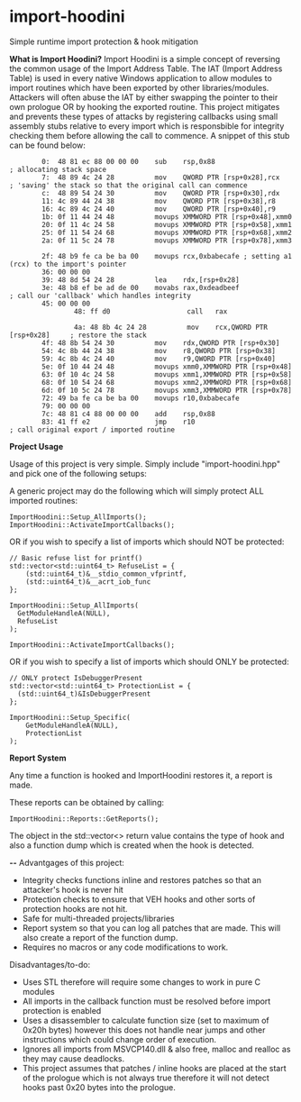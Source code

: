 # import-hoodini
Simple runtime import protection &amp; hook mitigation

**What is Import Hoodini?**
Import Hoodini is a simple concept of reversing the common usage of the Import Address Table.
The IAT (Import Address Table) is used in every native Windows application to allow modules to import routines which have been exported by other libraries/modules. Attackers will often abuse the IAT by either swapping the pointer to their own prologue OR by hooking the exported routine. This project mitigates and prevents these types of attacks by registering callbacks using small assembly stubs relative to every import which is responsbible for integrity checking them before allowing the call to commence. A snippet of this stub can be found below:
```
		0:  48 81 ec 88 00 00 00    sub    rsp,0x88                     ; allocating stack space
		7:  48 89 4c 24 28          mov    QWORD PTR [rsp+0x28],rcx     ; 'saving' the stack so that the original call can commence
		c:  48 89 54 24 30          mov    QWORD PTR [rsp+0x30],rdx
		11: 4c 89 44 24 38          mov    QWORD PTR [rsp+0x38],r8
		16: 4c 89 4c 24 40          mov    QWORD PTR [rsp+0x40],r9
		1b: 0f 11 44 24 48          movups XMMWORD PTR [rsp+0x48],xmm0
		20: 0f 11 4c 24 58          movups XMMWORD PTR [rsp+0x58],xmm1
		25: 0f 11 54 24 68          movups XMMWORD PTR [rsp+0x68],xmm2
		2a: 0f 11 5c 24 78          movups XMMWORD PTR [rsp+0x78],xmm3
    
		2f: 48 b9 fe ca be ba 00    movups rcx,0xbabecafe ; setting a1 (rcx) to the import's pointer
		36: 00 00 00
		39: 48 8d 54 24 28          lea    rdx,[rsp+0x28]
		3e: 48 b8 ef be ad de 00    movabs rax,0xdeadbeef               ; call our 'callback' which handles integrity
		45: 00 00 00
                48: ff d0                   call   rax                        
		
                4a: 48 8b 4c 24 28          mov    rcx,QWORD PTR [rsp+0x28]     ; restore the stack
		4f: 48 8b 54 24 30          mov    rdx,QWORD PTR [rsp+0x30]
		54: 4c 8b 44 24 38          mov    r8,QWORD PTR [rsp+0x38]
		59: 4c 8b 4c 24 40          mov    r9,QWORD PTR [rsp+0x40]
		5e: 0f 10 44 24 48          movups xmm0,XMMWORD PTR [rsp+0x48]
		63: 0f 10 4c 24 58          movups xmm1,XMMWORD PTR [rsp+0x58]
		68: 0f 10 54 24 68          movups xmm2,XMMWORD PTR [rsp+0x68]
		6d: 0f 10 5c 24 78          movups xmm3,XMMWORD PTR [rsp+0x78]
		72: 49 ba fe ca be ba 00    movups r10,0xbabecafe
		79: 00 00 00
		7c: 48 81 c4 88 00 00 00    add    rsp,0x88                  
		83: 41 ff e2                jmp    r10                          ; call original export / imported routine
```

**Project Usage**

Usage of this project is very simple. Simply include "import-hoodini.hpp" and pick one of the following setups:

A generic project may do the following which will simply protect ALL imported routines:
```
ImportHoodini::Setup_AllImports();
ImportHoodini::ActivateImportCallbacks();
```

OR if you wish to specify a list of imports which should NOT be protected:
```
// Basic refuse list for printf()
std::vector<std::uint64_t> RefuseList = {
	(std::uint64_t)&__stdio_common_vfprintf,
	(std::uint64_t)&__acrt_iob_func
};

ImportHoodini::Setup_AllImports(
  GetModuleHandleA(NULL),
  RefuseList
);

ImportHoodini::ActivateImportCallbacks();
```

OR if you wish to specify a list of imports which should ONLY be protected:
```
// ONLY protect IsDebuggerPresent
std::vector<std::uint64_t> ProtectionList = {
  (std::uint64_t)&IsDebuggerPresent
};

ImportHoodini::Setup_Specific(
	GetModuleHandleA(NULL),
	ProtectionList
);
```

**Report System**

Any time a function is hooked and ImportHoodini restores it, a report is made. 

These reports can be obtained by calling:
```
ImportHoodini::Reports::GetReports();
```

The object in the std::vector<> return value contains the type of hook and also a function dump which is created when the hook is detected.

**--**
Advantgages of this project:
- Integrity checks functions inline and restores patches so that an attacker's hook is never hit
- Protection checks to ensure that VEH hooks and other sorts of protection hooks are not hit.
- Safe for multi-threaded projects/libraries
- Report system so that you can log all patches that are made. This will also create a report of the function dump. 
- Requires no macros or any code modifications to work.

Disadvantages/to-do:
- Uses STL therefore will require some changes to work in pure C modules 
- All imports in the callback function must be resolved before import protection is enabled
- Uses a disassembler to calculate function size (set to maximum of 0x20h bytes) however this does not handle near jumps and other instructions which could change order of execution.
- Ignores all imports from MSVCP140.dll & also free, malloc and realloc as they may cause deadlocks.
- This project assumes that patches / inline hooks are placed at the start of the prologue which is not always true therefore it will not detect hooks past 0x20 bytes into the prologue.
